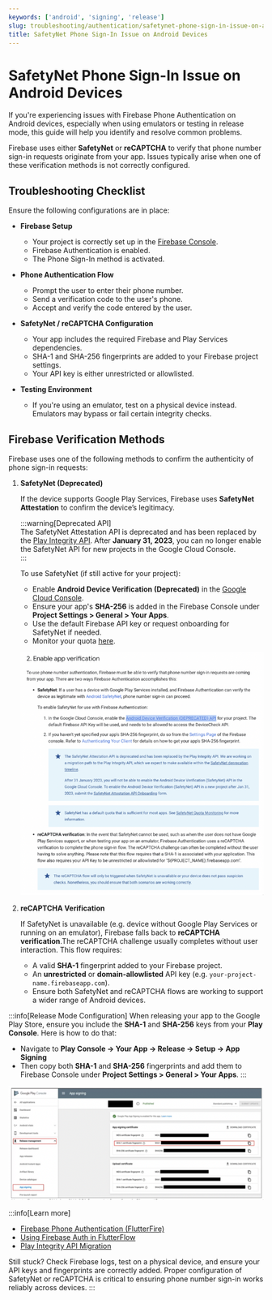 ```yaml
---
keywords: ['android', 'signing', 'release']
slug: troubleshooting/authentication/safetynet-phone-sign-in-issue-on-android-devices
title: SafetyNet Phone Sign-In Issue on Android Devices
---
```


# SafetyNet Phone Sign-In Issue on Android Devices

If you're experiencing issues with Firebase Phone Authentication on Android devices, especially when using emulators or testing in release mode, this guide will help you identify and resolve common problems.

Firebase uses either **SafetyNet** or **reCAPTCHA** to verify that phone number sign-in requests originate from your app. Issues typically arise when one of these verification methods is not correctly configured.


## Troubleshooting Checklist

Ensure the following configurations are in place:

- **Firebase Setup**  
  - Your project is correctly set up in the [Firebase Console](https://console.firebase.google.com/).
  - Firebase Authentication is enabled.
  - The Phone Sign-In method is activated.

- **Phone Authentication Flow**  
  - Prompt the user to enter their phone number.
  - Send a verification code to the user's phone.
  - Accept and verify the code entered by the user.

- **SafetyNet / reCAPTCHA Configuration**  
  - Your app includes the required Firebase and Play Services dependencies.
  - SHA-1 and SHA-256 fingerprints are added to your Firebase project settings.
  - Your API key is either unrestricted or allowlisted.

- **Testing Environment**  
  - If you're using an emulator, test on a physical device instead. Emulators may bypass or fail certain integrity checks.


## Firebase Verification Methods

Firebase uses one of the following methods to confirm the authenticity of phone sign-in requests:

1. **SafetyNet (Deprecated)**

    If the device supports Google Play Services, Firebase uses **SafetyNet Attestation** to confirm the device’s legitimacy.

    :::warning[Deprecated API]  
    The SafetyNet Attestation API is deprecated and has been replaced by the [Play Integrity API](https://developer.android.com/google/play/integrity). After **January 31, 2023**, you can no longer enable the SafetyNet API for new projects in the Google Cloud Console.  
    :::

   To use SafetyNet (if still active for your project):
      - Enable **Android Device Verification (Deprecated)** in the [Google Cloud Console](https://console.cloud.google.com/).
      - Ensure your app's **SHA-256** is added in the Firebase Console under **Project Settings > General > Your Apps**.
      - Use the default Firebase API key or request onboarding for SafetyNet if needed.
      - Monitor your quota [here](https://developer.android.com/google/play/safetynet/quotas).

      ![](../assets/20250430121259958091.png)

2. **reCAPTCHA Verification**
  
    If SafetyNet is unavailable (e.g. device without Google Play Services or running on an emulator), Firebase falls back to **reCAPTCHA verification**.The reCAPTCHA challenge usually completes without user interaction. This flow requires:

      - A valid **SHA-1** fingerprint added to your Firebase project.
      - An **unrestricted** or **domain-allowlisted** API key (e.g. `your-project-name.firebaseapp.com`).
      - Ensure both SafetyNet and reCAPTCHA flows are working to support a wider range of Android devices.


  :::info[Release Mode Configuration]
  When releasing your app to the Google Play Store, ensure you include the **SHA-1** and **SHA-256** keys from your **Play Console**. Here is how to do that:

  - Navigate to **Play Console → Your App → Release → Setup → App Signing**  
  - Then copy both **SHA-1** and **SHA-256** fingerprints and add them to Firebase Console under **Project Settings > General > Your Apps**.
  :::

  ![](../assets/20250430121300291238.png)


:::info[Learn more]
- [Firebase Phone Authentication (FlutterFire)](https://firebase.flutter.dev/docs/auth/phone/)
- [Using Firebase Auth in FlutterFlow](https://docs.flutterflow.io/authentication)
- [Play Integrity API Migration](https://developer.android.com/google/play/integrity)

Still stuck? Check Firebase logs, test on a physical device, and ensure your API keys and fingerprints are correctly added. Proper configuration of SafetyNet or reCAPTCHA is critical to ensuring phone number sign-in works reliably across devices.
:::


